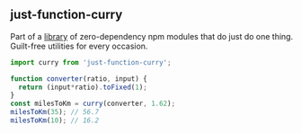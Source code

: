 ## just-function-curry

Part of a [library](../../../../) of zero-dependency npm modules that do just do one thing.  
Guilt-free utilities for every occasion.

```js
import curry from 'just-function-curry';

function converter(ratio, input) {
  return (input*ratio).toFixed(1);
}
const milesToKm = curry(converter, 1.62);
milesToKm(35); // 56.7
milesToKm(10); // 16.2
```
